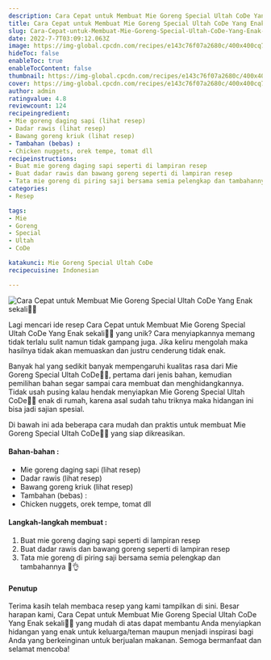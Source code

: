 ```yaml
---
description: Cara Cepat untuk Membuat Mie Goreng Special Ultah CoDe Yang Enak sekali"
title: Cara Cepat untuk Membuat Mie Goreng Special Ultah CoDe Yang Enak sekali
slug: Cara-Cepat-untuk-Membuat-Mie-Goreng-Special-Ultah-CoDe-Yang-Enak-sekali
date: 2022-7-7T03:09:12.063Z
image: https://img-global.cpcdn.com/recipes/e143c76f07a2680c/400x400cq70/photo.jpg
hideToc: false
enableToc: true
enableTocContent: false
thumbnail: https://img-global.cpcdn.com/recipes/e143c76f07a2680c/400x400cq70/photo.jpg
cover: https://img-global.cpcdn.com/recipes/e143c76f07a2680c/400x400cq70/photo.jpg
author: admin
ratingvalue: 4.8
reviewcount: 124
recipeingredient:
- Mie goreng daging sapi (lihat resep)
- Dadar rawis (lihat resep)
- Bawang goreng kriuk (lihat resep)
- Tambahan (bebas) :
- Chicken nuggets, orek tempe, tomat dll
recipeinstructions:
- Buat mie goreng daging sapi seperti di lampiran resep
- Buat dadar rawis dan bawang goreng seperti di lampiran resep
- Tata mie goreng di piring saji bersama semia pelengkap dan tambahannya 💟👌
categories:
- Resep

tags:
- Mie
- Goreng
- Special
- Ultah
- CoDe

katakunci: Mie Goreng Special Ultah CoDe
recipecuisine: Indonesian

---
```


![Cara Cepat untuk Membuat Mie Goreng Special Ultah CoDe Yang Enak sekali👩‍🍳](https://img-global.cpcdn.com/recipes/e143c76f07a2680c/400x400cq70/photo.jpg)

Lagi mencari ide resep Cara Cepat untuk Membuat Mie Goreng Special Ultah CoDe Yang Enak sekali👩‍🍳 yang unik? Cara menyiapkannya memang tidak terlalu sulit namun tidak gampang juga. Jika keliru mengolah maka hasilnya tidak akan memuaskan dan justru cenderung tidak enak.

Banyak hal yang sedikit banyak mempengaruhi kualitas rasa dari Mie Goreng Special Ultah CoDe👩‍🍳, pertama dari jenis bahan, kemudian pemilihan bahan segar sampai cara membuat dan menghidangkannya. Tidak usah pusing kalau hendak menyiapkan Mie Goreng Special Ultah CoDe👩‍🍳 enak di rumah, karena asal sudah tahu triknya maka hidangan ini bisa jadi sajian spesial.

Di bawah ini ada beberapa cara mudah dan praktis untuk membuat Mie Goreng Special Ultah CoDe👩‍🍳 yang siap dikreasikan.

<!--inarticleads1-->

#### Bahan-bahan :

- Mie goreng daging sapi (lihat resep)
- Dadar rawis (lihat resep)
- Bawang goreng kriuk (lihat resep)
- Tambahan (bebas) :
- Chicken nuggets, orek tempe, tomat dll

<!--inarticleads2-->

#### Langkah-langkah membuat :

1. Buat mie goreng daging sapi seperti di lampiran resep
1. Buat dadar rawis dan bawang goreng seperti di lampiran resep
1. Tata mie goreng di piring saji bersama semia pelengkap dan tambahannya 💟👌

#### Penutup

Terima kasih telah membaca resep yang kami tampilkan di sini. Besar harapan kami, Cara Cepat untuk Membuat Mie Goreng Special Ultah CoDe Yang Enak sekali👩‍🍳 yang mudah di atas dapat membantu Anda menyiapkan hidangan yang enak untuk keluarga/teman maupun menjadi inspirasi bagi Anda yang berkeinginan untuk berjualan makanan. Semoga bermanfaat dan selamat mencoba!